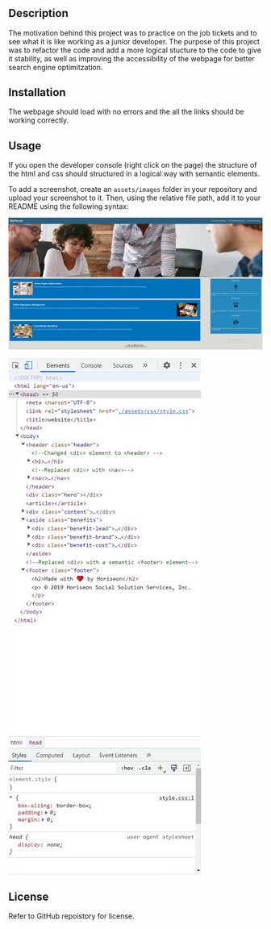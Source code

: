# <Horiseon-Marketing-Refactor-Challenge>

## Description

The motivation behind this project was to practice on the job tickets and to see what it is like working as a junior developer. The purpose of this project was to refactor the code and add a more logical stucture to the code to give it stability,
as well as improving the accessibility of the webpage for better search engine optimitzation.



## Installation

The webpage should load with no errors and the all the links should be working correctly.  

## Usage

If you open the developer console (right click on the page) the structure of the html and css should structured in a logical way with semantic elements.

To add a screenshot, create an `assets/images` folder in your repository and upload your screenshot to it. Then, using the relative file path, add it to your README using the following syntax:


![alt text](./Develop/assets/images/Screenshot%202022-11-28%20233056.jpg)

![alt text](./Develop/assets/images/Screenshot%202022-11-28%20233206.jpg/)

## License

Refer to GitHub repoistory for license.


